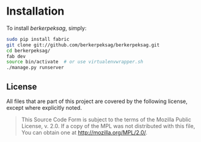 # Installation

To install *berkerpeksag*, simply:
```sh
sudo pip install fabric
git clone git://github.com/berkerpeksag/berkerpeksag.git
cd berkerpeksag/
fab dev
source bin/activate  # or use virtualenvwrapper.sh
./manage.py runserver
```

## License

All files that are part of this project are covered by the following license, except where explicitly noted.

> This Source Code Form is subject to the terms of the Mozilla Public
> License, v. 2.0. If a copy of the MPL was not distributed with this
> file, You can obtain one at http://mozilla.org/MPL/2.0/.
